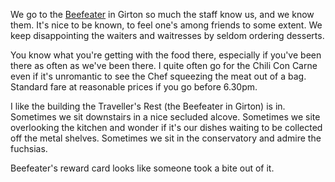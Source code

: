 We go to the [Beefeater](https://www.beefeater.co.uk/steak-restaurant/Cambridge/Travellers-Rest.html)
in Girton so much the staff know us, and we know them.  It's nice
to be known, to feel one's among friends to some extent.
We keep disappointing the waiters and waitresses by
seldom ordering desserts.

You know what you're getting with the food there, especially
if you've been there as often as we've been there.  I quite
often go for the Chili Con Carne even if it's unromantic to
see the Chef squeezing the meat out of a bag.  Standard fare
at reasonable prices if you go before 6.30pm.

I like the building the Traveller's Rest (the Beefeater in
Girton) is in.  Sometimes we sit downstairs in a nice secluded
alcove.  Sometimes we site overlooking the kitchen and
wonder if it's our dishes waiting to be collected off the
metal shelves.  Sometimes we sit in the conservatory
and admire the fuchsias.

Beefeater's reward card looks like someone took a bite out of it.
